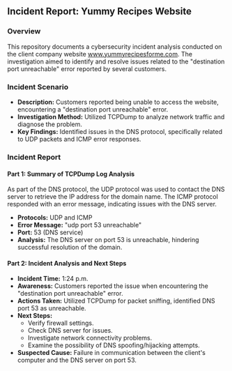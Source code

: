 ## Incident Report: Yummy Recipes Website

### Overview

This repository documents a cybersecurity incident analysis conducted on the client company website www.yummyrecipesforme.com. The investigation aimed to identify and resolve issues related to the "destination port unreachable" error reported by several customers.

### Incident Scenario

- **Description:** Customers reported being unable to access the website, encountering a "destination port unreachable" error.
- **Investigation Method:** Utilized TCPDump to analyze network traffic and diagnose the problem.
- **Key Findings:** Identified issues in the DNS protocol, specifically related to UDP packets and ICMP error responses.

### Incident Report

#### Part 1: Summary of TCPDump Log Analysis

As part of the DNS protocol, the UDP protocol was used to contact the DNS server to retrieve the IP address for the domain name. The ICMP protocol responded with an error message, indicating issues with the DNS server.

- **Protocols:** UDP and ICMP
- **Error Message:** "udp port 53 unreachable"
- **Port:** 53 (DNS service)
- **Analysis:** The DNS server on port 53 is unreachable, hindering successful resolution of the domain.

#### Part 2: Incident Analysis and Next Steps

- **Incident Time:** 1:24 p.m.
- **Awareness:** Customers reported the issue when encountering the "destination port unreachable" error.
- **Actions Taken:** Utilized TCPDump for packet sniffing, identified DNS port 53 as unreachable.
- **Next Steps:**
  - Verify firewall settings.
  - Check DNS server for issues.
  - Investigate network connectivity problems.
  - Examine the possibility of DNS spoofing/hijacking attempts.
- **Suspected Cause:** Failure in communication between the client's computer and the DNS server on port 53.

